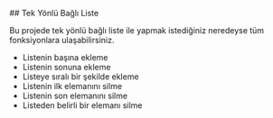 ## Tek Yönlü Bağlı Liste

Bu projede tek yönlü bağlı liste ile yapmak istediğiniz neredeyse tüm fonksiyonlara ulaşabilirsiniz.

- Listenin başına ekleme
- Listenin sonuna ekleme
- Listeye sıralı bir şekilde ekleme
- Listenin ilk elemanını silme
- Listenin son elemanını silme 
- Listeden belirli bir elemanı silme

